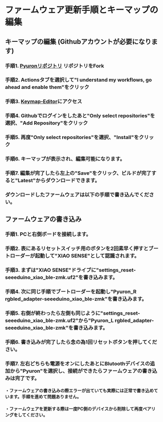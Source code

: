 # ファームウェア更新手順とキーマップの編集

## キーマップの編集 (Githubアカウントが必要になります)
### 手順1. [Pyuronリポジトリ](https://github.com/MeowCatpawkittie/zmk-config-Pyuron) リポジトリをFork
### 手順2. Actionsタブを選択して"I understand my workflows, go ahead and enable them"をクリック
### 手順3. [Keymap-Editor](https://nickcoutsos.github.io/keymap-editor/)にアクセス
### 手順4. Githubでログインをしたあと"Only select repositories"を選択、"Add Repository"をクリック
### 手順5. 再度"Only select repositories"を選択、"Install"をクリック
### 手順6. キーマップが表示され、編集可能になります。
### 手順7. 編集が完了したら左上の"Save"をクリック、ビルドが完了すると"Latest"からダウンロードできます。
### ダウンロードしたファームウェアは以下の手順で書き込んでください。

## ファームウェアの書き込み

### 手順1. PCと右側ボードを接続します。
### 手順2. 表にあるリセットスイッチ用のボタンを2回素早く押すとブートローダーが起動して"XIAO SENSE"として認識されます。
### 手順3. まずは"XIAO SENSE"ドライブに"settings_reset-seeeduino_xiao_ble-zmk.uf2"を書き込みます。
### 手順4. 次に同じ手順でブートローダーを起動し"Pyuron_R rgbled_adapter-seeeduino_xiao_ble-zmk"を書き込みます。
### 手順5. 右側が終わったら左側も同じように"settings_reset-seeeduino_xiao_ble-zmk.uf2"から"Pyuron_L rgbled_adapter-seeeduino_xiao_ble-zmk"を書き込みます。
### 手順6. 書き込みが完了したら念の為1回リセットボタンを押してください。
### 手順7. 左右どちらも電源をオンにしたあとにBlutoothデバイスの追加から"Pyuron"を選択し、接続ができたらファームウェアの書き込みは完了です。


#### ・ファームウェアの書き込みの際エラーが出ていても実際には正常で書き込めています。手順を進めて問題ありません。
#### ・ファームウェアを更新する際は一度PC側のデバイスから削除して再度ペアリングをしてください。
